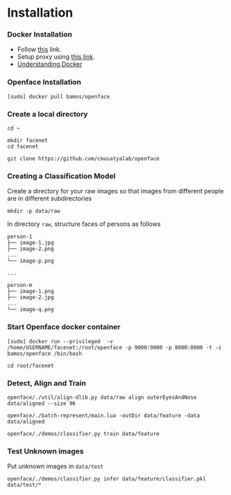# Installation

### Docker Installation

- Follow [this](https://docs.docker.com/engine/installation/linux/ubuntu/) link.
- Setup proxy using [this link](https://docs.docker.com/engine/admin/systemd/#http-proxy).
- [Understanding Docker](https://docs.docker.com/engine/getstarted/step_two/)

### Openface Installation

```
[sudo] docker pull bamos/openface
```

### Create a local directory

```
cd ~

mkdir facenet
cd facenet

git clone https://github.com/cmusatyalab/openface
```

### Creating a Classification Model

Create a directory for your raw images so that images from different people are in different subdirectories

```
mkdir -p data/raw
```

In directory `raw`, structure faces of persons as follows

```
person-1
├── image-1.jpg
├── image-2.png
...
└── image-p.png

...

person-m
├── image-1.png
├── image-2.jpg
...
└── image-q.png
```


### Start Openface docker container

```
[sudo] docker run --privileged  -v /home/USERNAME/facenet:/root/openface -p 9000:9000 -p 8000:8000 -t -i bamos/openface /bin/bash

cd root/facenet
```

### Detect, Align and Train


```
openface/./util/align-dlib.py data/raw align outerEyesAndNose data/aligned --size 96

openface/./batch-represent/main.lua -outDir data/feature -data data/aligned

openface/./demos/classifier.py train data/feature
```


### Test Unknown images

Put unknown images in `data/test`

```
openface/./demos/classifier.py infer data/feature/classifier.pkl data/test/*
```

